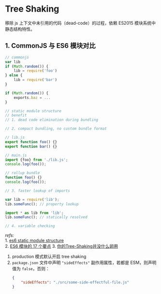 # Tree Shaking

移除 js 上下文中未引用的代码（dead-code）的过程，依赖 ES2015 模块系统中静态结构特性。

## 1. CommonJS 与 ES6 模块对比

```javascript
// commonjs
var lib
if (Math.random()) {
    lib = require('foo')
} else {
    lib = require('bar')
}

if (Math.random()) {
    exports.baz = ...
}

// static module structure
// benefit
// 1. dead code elimination during bundling

// 2. compact bundling, no custom bundle format

// lib.js
export function foo() {}
export function bar() {}

// main.js
import {foo} from './lib.js';
console.log(foo());

// rollup bundle
function foo() {}
console.log(foo());

// 3. faster lookup of imports

var lib = require('lib');
lib.someFunc(); // property lookup

import * as lib from 'lib';
lib.someFunc(); // statically resolved

// 4. variable checking
```

*refs:*  
    1. [es6 static module structure](https://exploringjs.com/es6/ch_modules.html#static-module-structure)  
    2. [ES6 模块的 17 个要点](https://robinchen.me/tech/2016/11/05/tech-es6-modules.html)
    3. [你的Tree-Shaking并没什么卵用](https://zhuanlan.zhihu.com/p/32831172)

1. production 模式默认开启 tree shaking
2. `package.json` 文件中声明 `"sideEffects"` 副作用属性，若都是 ESM，则声明值为 `false`，否则：
    ```json
    {
        "sideEffects": "./src/some-side-effectful-file.js"
    }
    ```